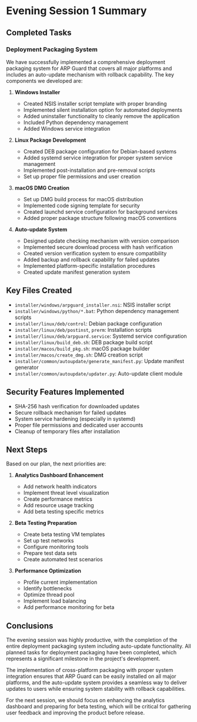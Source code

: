 # Evening Session 1 Summary

## Completed Tasks

### Deployment Packaging System
We have successfully implemented a comprehensive deployment packaging system for ARP Guard that covers all major platforms and includes an auto-update mechanism with rollback capability. The key components we developed are:

1. **Windows Installer**
   - Created NSIS installer script template with proper branding
   - Implemented silent installation option for automated deployments
   - Added uninstaller functionality to cleanly remove the application
   - Included Python dependency management
   - Added Windows service integration

2. **Linux Package Development**
   - Created DEB package configuration for Debian-based systems
   - Added systemd service integration for proper system service management
   - Implemented post-installation and pre-removal scripts
   - Set up proper file permissions and user creation

3. **macOS DMG Creation**
   - Set up DMG build process for macOS distribution
   - Implemented code signing template for security
   - Created launchd service configuration for background services
   - Added proper package structure following macOS conventions

4. **Auto-update System**
   - Designed update checking mechanism with version comparison
   - Implemented secure download process with hash verification
   - Created version verification system to ensure compatibility
   - Added backup and rollback capability for failed updates
   - Implemented platform-specific installation procedures
   - Created update manifest generation system

## Key Files Created

- `installer/windows/arpguard_installer.nsi`: NSIS installer script
- `installer/windows/python/*.bat`: Python dependency management scripts
- `installer/linux/deb/control`: Debian package configuration
- `installer/linux/deb/postinst`, `prerm`: Installation scripts
- `installer/linux/deb/arpguard.service`: Systemd service configuration
- `installer/linux/build_deb.sh`: DEB package build script
- `installer/macos/build_pkg.sh`: macOS package builder
- `installer/macos/create_dmg.sh`: DMG creation script
- `installer/common/autoupdate/generate_manifest.py`: Update manifest generator
- `installer/common/autoupdate/updater.py`: Auto-update client module

## Security Features Implemented

- SHA-256 hash verification for downloaded updates
- Secure rollback mechanism for failed updates
- System service hardening (especially in systemd)
- Proper file permissions and dedicated user accounts
- Cleanup of temporary files after installation

## Next Steps

Based on our plan, the next priorities are:

1. **Analytics Dashboard Enhancement**
   - Add network health indicators
   - Implement threat level visualization
   - Create performance metrics
   - Add resource usage tracking
   - Add beta testing specific metrics

2. **Beta Testing Preparation**
   - Create beta testing VM templates
   - Set up test networks
   - Configure monitoring tools
   - Prepare test data sets
   - Create automated test scenarios

3. **Performance Optimization**
   - Profile current implementation
   - Identify bottlenecks
   - Optimize thread pool
   - Implement load balancing
   - Add performance monitoring for beta

## Conclusions

The evening session was highly productive, with the completion of the entire deployment packaging system including auto-update functionality. All planned tasks for deployment packaging have been completed, which represents a significant milestone in the project's development. 

The implementation of cross-platform packaging with proper system integration ensures that ARP Guard can be easily installed on all major platforms, and the auto-update system provides a seamless way to deliver updates to users while ensuring system stability with rollback capabilities.

For the next session, we should focus on enhancing the analytics dashboard and preparing for beta testing, which will be critical for gathering user feedback and improving the product before release. 